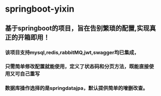 # springboot-yixin
## 基于springboot的项目，旨在告别繁琐的配置,实现真正的开箱即用！
### 该项目支持mysql,redis,rabbitMQ,jwt,swagger均已集成，
### 只需简单修改配置就能使用，定义了状态码和分页方法，既能直接使用又可自己重写
### 数据库操作选择的是springdatajpa，默认提供简单的增删改查。
